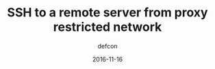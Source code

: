 ---
title: "SSH to a remote server from proxy restricted network"
layout: post
date: 2016-11-16
mediumURL : https://medium.com/@DefCon_007/ssh-to-a-remote-server-from-proxy-restricted-network-4845f094b58a
<!-- image: /assets/images/markdown.jpg -->
headerImage: false
tag:
- SSH
- Proxy
category: blog
author: defcon
---